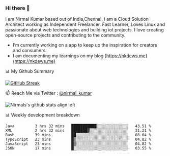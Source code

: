 ### Hi there 👋

 I am Nirmal Kumar based out of India,Chennai. I am a Cloud Solution Architect working as Independent Freelancer. Fast Learner, Loves Linux and passionate about web technologies and building iot projects. I love creating open-source projects and contributing to the community.

- I’m currently working on a app to keep up the inspiration for creators and consumers.
- I am documenting my learnings on my blog [https://nkdews.me](https://nkdews.me)


📊 My Github Summary

[![GitHub Streak](https://github-readme-streak-stats.herokuapp.com?user=nk-gears&theme=dark&hide_border=true&date_format=M%20j%5B%2C%20Y%5D)](https://git.io/streak-stats)


📫 Reach Me via  Twitter : [@nirmal_kumar](https://twitter.com/nirmal_kumar)

![Nirmals's github stats align left](https://github-readme-stats.vercel.app/api?username=nk-gears&show_icons=true)


📊 Weekly development breakdown

<!--START_SECTION:waka-->

```text
Java         3 hrs 32 mins   ███████████░░░░░░░░░░░░░░   43.51 %
XML          2 hrs 32 mins   ███████▓░░░░░░░░░░░░░░░░░   31.21 %
Bash         39 mins         ██░░░░░░░░░░░░░░░░░░░░░░░   08.04 %
TypeScript   23 mins         █▒░░░░░░░░░░░░░░░░░░░░░░░   04.82 %
JavaScript   23 mins         █▒░░░░░░░░░░░░░░░░░░░░░░░   04.82 %
JSON         17 mins         █░░░░░░░░░░░░░░░░░░░░░░░░   03.55 %
```

<!--END_SECTION:waka-->


